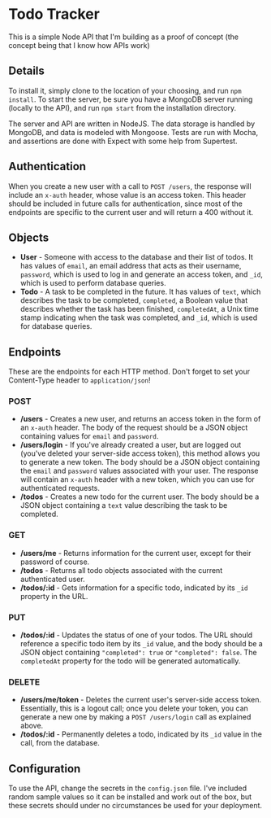 # Todo Tracker

This is a simple Node API that I'm building as a proof of concept (the concept being that I know how APIs work)

## Details

To install it, simply clone to the location of your choosing, and run `npm install`. To start the server, be sure you have a MongoDB server running (locally to the API), and run `npm start` from the installation directory.

The server and API are written in NodeJS. The data storage is handled by MongoDB, and data is modeled with Mongoose. Tests are run with Mocha, and assertions are done with Expect with some help from Supertest.

## Authentication

When you create a new user with a call to `POST /users`, the response will include an `x-auth` header, whose value is an access token. This header should be included in future calls for authentication, since most of the endpoints are specific to the current user and will return a 400 without it.

## Objects

- **User** - Someone with access to the database and their list of todos. It has values of `email`, an email address that acts as their username, `password`, which is used to log in and generate an access token, and `_id`, which is used to perform database queries.
- **Todo** - A task to be completed in the future. It has values of `text`, which describes the task to be completed, `completed`, a Boolean value that describes whether the task has been finished, `completedAt`, a Unix time stamp indicating when the task was completed, and `_id`, which is used for database queries.

## Endpoints

These are the endpoints for each HTTP method. Don't forget to set your Content-Type header to `application/json`!

### POST

- **/users** - Creates a new user, and returns an access token in the form of an `x-auth` header. The body of the request should be a JSON object containing values for `email` and `password`.
- **/users/login** - If you've already created a user, but are logged out (you've deleted your server-side access token), this method allows you to generate a new token. The body should be a JSON object containing the `email` and `password` values associated with your user. The response will contain an `x-auth` header with a new token, which you can use for authenticated requests.
- **/todos** - Creates a new todo for the current user. The body should be a JSON object containing a `text` value describing the task to be completed.

### GET

- **/users/me** - Returns information for the current user, except for their password of course.
- **/todos** - Returns all todo objects associated with the current authenticated user.
- **/todos/:id** - Gets information for a specific todo, indicated by its `_id` property in the URL.

### PUT

- **/todos/:id** - Updates the status of one of your todos. The URL should reference a specific todo item by its `_id` value, and the body should be a JSON object containing `"completed": true` or `"completed": false`. The `completedAt` property for the todo will be generated automatically.

### DELETE

- **/users/me/token** - Deletes the current user's server-side access token. Essentially, this is a logout call; once you delete your token, you can generate a new one by making a `POST /users/login` call as explained above.
- **/todos/:id** - Permanently deletes a todo, indicated by its `_id` value in the call, from the database.

## Configuration

To use the API, change the secrets in the `config.json` file. I've included random sample values so it can be installed and work out of the box, but these secrets should under no circumstances be used for your deployment.
